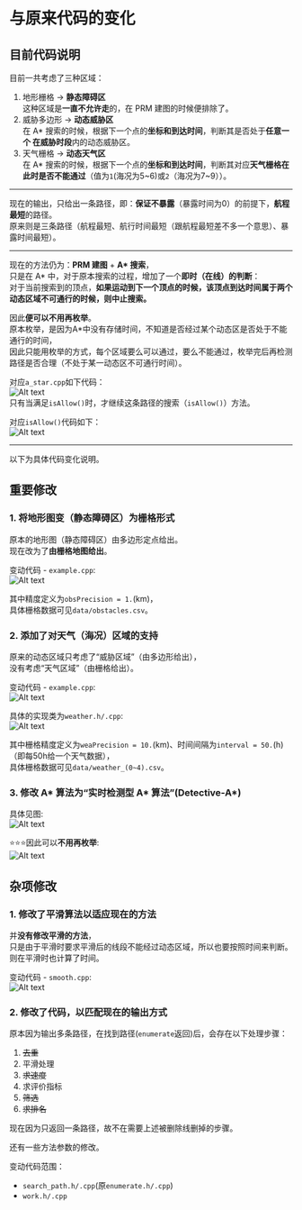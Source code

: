 # 与原来代码的变化

## 目前代码说明

目前一共考虑了三种区域：

1. 地形栅格 -> **静态障碍区**  
   这种区域是**一直不允许走**的，在 PRM 建图的时候便排除了。
2. 威胁多边形 -> **动态威胁区**  
   在 A* 搜索的时候，根据下一个点的**坐标和到达时间**，判断其是否处于**任意一个 在威胁时段**内的动态威胁区。
3. 天气栅格 -> **动态天气区**  
   在 A* 搜索的时候，根据下一个点的**坐标和到达时间**，判断其对应**天气栅格在此时是否不能通过**（值为`1`(海况为5~6)或`2`（海况为7~9））。

---

现在的输出，只给出一条路径，即：**保证不暴露**（暴露时间为0）的前提下，**航程最短**的路径。  
原来则是三条路径（航程最短、航行时间最短（跟航程最短差不多一个意思）、暴露时间最短）。

---

现在的方法仍为：**PRM 建图** + **A\* 搜索**，  
只是在 A\* 中，对于原本搜索的过程，增加了一个**即时（在线）的判断**：  
对于当前搜索到的顶点，**如果运动到下一个顶点的时候，该顶点到达时间属于两个动态区域不可通行的时候，则中止搜索。**

因此**便可以不用再枚举**。  
原本枚举，是因为A*中没有存储时间，不知道是否经过某个动态区是否处于不能通行的时间，  
因此只能用枚举的方式，每个区域要么可以通过，要么不能通过，枚举完后再检测路径是否合理（不处于某一动态区不可通行时间）。

对应`a_star.cpp`如下代码：  
![Alt text](images/image-2.png)  
只有当满足`isAllow()`时，才继续这条路径的搜索（`isAllow()`）方法。

对应`isAllow()`代码如下：  
![Alt text](images/image-3.png)

---

以下为具体代码变化说明。

## 重要修改

### 1. 将地形图变（静态障碍区）为栅格形式

原本的地形图（静态障碍区）由多边形定点给出。  
现在改为了**由栅格地图给出**。

变动代码 - `example.cpp`:  
![Alt text](images/image.png)

其中精度定义为`obsPrecision = 1.`(km)，  
具体栅格数据可见`data/obstacles.csv`。

### 2. 添加了对天气（海况）区域的支持

原来的动态区域只考虑了“威胁区域”（由多边形给出），  
没有考虑“天气区域”（由栅格给出）。

变动代码 - `example.cpp`:  
![Alt text](images/image-1.png)

具体的实现类为`weather.h/.cpp`:  
![Alt text](images/image-4.png)

其中栅格精度定义为`weaPrecision = 10.`(km)、时间间隔为`interval = 50.`(h)（即每50h给一个天气数据），  
具体栅格数据可见`data/weather_(0~4).csv`。

### 3. 修改 A\* 算法为“实时检测型 A\* 算法”(Detective-A\*)

具体见图:  
![Alt text](images/image-6.png)

⭐⭐⭐因此可以**不用再枚举**:  
![Alt text](images/image-7.png)

## 杂项修改

### 1. 修改了平滑算法以适应现在的方法

并**没有修改平滑的方法**，  
只是由于平滑时要求平滑后的线段不能经过动态区域，所以也要按照时间来判断。  
则在平滑时也计算了时间。  

变动代码 - `smooth.cpp`:  
![Alt text](images/image-5.png)

### 2. 修改了代码，以匹配现在的输出方式

原本因为输出多条路径，在找到路径(`enumerate`返回)后，会存在以下处理步骤：

1. ~~去重~~
2. 平滑处理
3. ~~求速度~~
4. 求评价指标
5. ~~筛选~~
6. ~~求排名~~

现在因为只返回一条路径，故不在需要上述被删除线删掉的步骤。

还有一些方法参数的修改。

变动代码范围：

* `search_path.h/.cpp`(原`enumerate.h/.cpp`)
* `work.h/.cpp`
